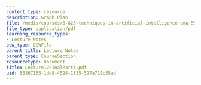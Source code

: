 ```yaml
---
content_type: resource
description: Graph Plan
file: /media/courses/6-825-techniques-in-artificial-intelligence-sma-5504-fall-2002/853671651dd845241f35527a719c55ad_Lecture12FinalPart1.pdf
file_type: application/pdf
learning_resource_types:
- Lecture Notes
ocw_type: OCWFile
parent_title: Lecture Notes
parent_type: CourseSection
resourcetype: Document
title: Lecture12FinalPart1.pdf
uid: 85367165-1dd8-4524-1f35-527a719c55ad
---
```

